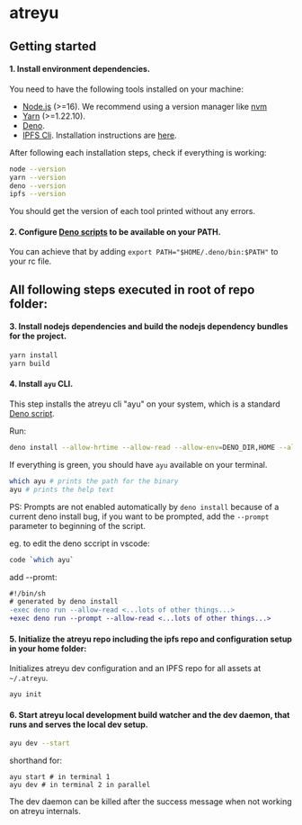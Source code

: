 # atreyu

## Getting started

#### 1. Install environment dependencies.

You need to have the following tools installed on your machine:

- [Node.js](https://nodejs.org/) (>=16). We recommend using a version manager like [nvm](https://github.com/nvm-sh/nvm)
- [Yarn](https://yarnpkg.com/) (>=1.22.10).
- [Deno](https://deno.land/).
- [IPFS Cli](https://ipfs.io/). Installation instructions are [here](https://docs.ipfs.io/install/command-line/).

After following each installation steps, check if everything is working:

```bash
node --version
yarn --version
deno --version
ipfs --version
```

You should get the version of each tool printed without any errors.

#### 2. Configure [Deno scripts](https://deno.land/manual/tools/script_installer) to be available on your PATH.

You can achieve that by adding `export PATH="$HOME/.deno/bin:$PATH"` to your rc file.


## All following steps executed in root of repo folder:



#### 3. Install nodejs dependencies and build the nodejs dependency bundles for the project.

```bash
yarn install
yarn build
```

#### 4. Install `ayu` CLI.

This step installs the atreyu cli "ayu" on your system, which is  a standard [Deno script](https://deno.land/manual/tools/script_installer).

Run:

```bash
deno install --allow-hrtime --allow-read --allow-env=DENO_DIR,HOME --allow-net=127.0.0.1:5001,api.cloudflare.com,api.pinata.cloud --allow-write="$TMPDIR","$HOME"/.atreyu,./,"$DENO_DIR" --allow-run=ipfs,`which deno`,yarn,rollup --no-check --prompt --unstable -n ayu -f ./cli/mod.js
```

If everything is green, you should have `ayu` available on your terminal.

```bash
which ayu # prints the path for the binary
ayu # prints the help text
```

PS: Prompts are not enabled automatically by `deno install` because of a current deno install bug, if you want to be prompted, add the `--prompt` parameter to beginning of the script.

eg. to edit the deno sccript in vscode:
```bash
code `which ayu`
```

add --promt:
```diff
#!/bin/sh
# generated by deno install
-exec deno run --allow-read <...lots of other things...>
+exec deno run --prompt --allow-read <...lots of other things...>
```

#### 5. Initialize the atreyu repo including the ipfs repo and configuration setup in your home folder:

Initializes atreyu dev configuration and an IPFS repo for all assets at `~/.atreyu`.

```bash
ayu init
```


#### 6. Start atreyu local development build watcher and the dev daemon, that runs and serves the local dev setup.

```bash
ayu dev --start
```

shorthand for:
```
ayu start # in terminal 1
ayu dev # in terminal 2 in parallel
```


The dev daemon can be killed after the success message when not working on atreyu internals.

